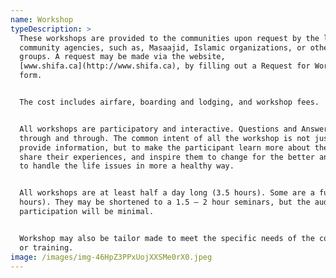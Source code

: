 ```yaml
---
name: Workshop
typeDescription: >
  These workshops are provided to the communities upon request by the local
  community agencies, such as, Masaajid, Islamic organizations, or other local
  groups. A request may be made via the website,
  [www.shifa.ca](http://www.shifa.ca), by filling out a Request for Workshop
  form.


  The cost includes airfare, boarding and lodging, and workshop fees.


  All workshops are participatory and interactive. Questions and Answers are
  through and through. The common intent of all the workshop is not just to
  provide information, but to make the participant learn more about themselves,
  share their experiences, and inspire them to change for the better and learn
  to handle the life issues in more a healthy way.


  All workshops are at least half a day long (3.5 hours). Some are a full day (7
  hours). They may be shortened to a 1.5 – 2 hour seminars, but the audience
  participation will be minimal.


  Workshop may also be tailor made to meet the specific needs of the communities
  or training.
image: /images/img-46HpZ3PPxUojXXSMe0rX0.jpeg
---
```


